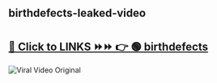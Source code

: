 
 ## birthdefects-leaked-video 

# <h2><a href="https://clipsfans.com/birthdefects&ref=git">🔗 Click to LINKS ⏩⏩ 👉 🟢 birthdefects </a></h2>

<a href="https://clipsfans.com/birthdefects&ref=git" rel="nofollow" data-target="animated-image.originalLink"><img src="https://i.ibb.co.com/xMMVF88/686577567.gif" alt="Viral Video Original" style="max-width: 100%; display: inline-block;" data-target="animated-image.originalImage"></a>
